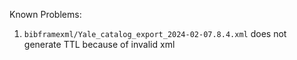 Known Problems:

1. `bibframexml/Yale_catalog_export_2024-02-07.8.4.xml` does not generate TTL because of invalid xml
